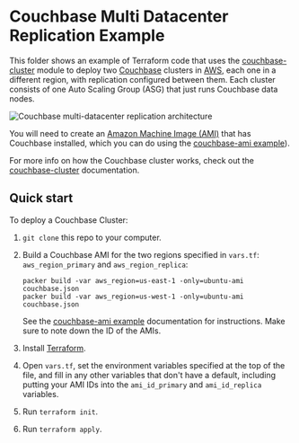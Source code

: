 # Couchbase Multi Datacenter Replication Example

This folder shows an example of Terraform code that uses the 
[couchbase-cluster](https://github.com/gruntwork-io/terraform-aws-couchbase/tree/master/modules/couchbase-cluster) 
module to deploy two [Couchbase](https://www.couchbase.com/) clusters in [AWS](https://aws.amazon.com/), each one in 
a different region, with replication configured between them. Each cluster consists of one Auto Scaling Group (ASG) 
that just runs Couchbase data nodes.

![Couchbase multi-datacenter replication architecture](https://github.com/gruntwork-io/terraform-aws-couchbase/blob/master/_docs/couchbase-multi-datacenter-replication-architecture.png?raw=true)

You will need to create an [Amazon Machine Image (AMI)](http://docs.aws.amazon.com/AWSEC2/latest/UserGuide/AMIs.html) 
that has Couchbase installed, which you can do using the [couchbase-ami 
example](https://github.com/gruntwork-io/terraform-aws-couchbase/tree/master/examples/couchbase-ami)). 

For more info on how the Couchbase cluster works, check out the 
[couchbase-cluster](https://github.com/gruntwork-io/terraform-aws-couchbase/tree/master/modules/couchbase-cluster) documentation.



## Quick start

To deploy a Couchbase Cluster:

1. `git clone` this repo to your computer.
1. Build a Couchbase AMI for the two regions specified in `vars.tf`: `aws_region_primary` and `aws_region_replica`:

    ```
    packer build -var aws_region=us-east-1 -only=ubuntu-ami couchbase.json
    packer build -var aws_region=us-west-1 -only=ubuntu-ami couchbase.json
    ```

    See the [couchbase-ami example](https://github.com/gruntwork-io/terraform-aws-couchbase/tree/master/examples/couchbase-ami)
    documentation for instructions. Make sure to note down the ID of the AMIs.
1. Install [Terraform](https://www.terraform.io/).
1. Open `vars.tf`, set the environment variables specified at the top of the file, and fill in any other variables that
   don't have a default, including putting your AMI IDs into the `ami_id_primary` and `ami_id_replica` variables.
1. Run `terraform init`.
1. Run `terraform apply`.

